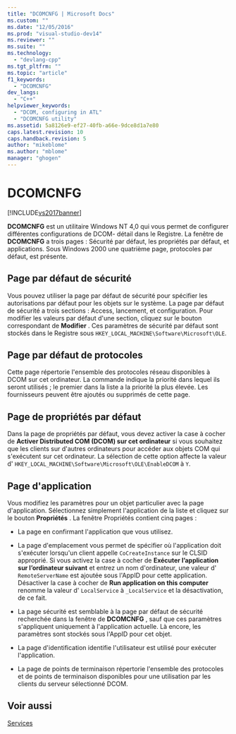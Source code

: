 ```yaml
---
title: "DCOMCNFG | Microsoft Docs"
ms.custom: ""
ms.date: "12/05/2016"
ms.prod: "visual-studio-dev14"
ms.reviewer: ""
ms.suite: ""
ms.technology: 
  - "devlang-cpp"
ms.tgt_pltfrm: ""
ms.topic: "article"
f1_keywords: 
  - "DCOMCNFG"
dev_langs: 
  - "C++"
helpviewer_keywords: 
  - "DCOM, configuring in ATL"
  - "DCOMCNFG utility"
ms.assetid: 5a8126e9-ef27-40fb-a66e-9dce8d1a7e80
caps.latest.revision: 10
caps.handback.revision: 5
author: "mikeblome"
ms.author: "mblome"
manager: "ghogen"
---
```

# DCOMCNFG
[!INCLUDE[vs2017banner](../assembler/inline/includes/vs2017banner.md)]

**DCOMCNFG** est un utilitaire Windows NT 4,0 qui vous permet de configurer différentes configurations de DCOM\- détail dans le Registre.  La fenêtre de **DCOMCNFG** a trois pages : Sécurité par défaut, les propriétés par défaut, et applications.  Sous Windows 2000 une quatrième page, protocoles par défaut, est présente.  
  
## Page par défaut de sécurité  
 Vous pouvez utiliser la page par défaut de sécurité pour spécifier les autorisations par défaut pour les objets sur le système.  La page par défaut de sécurité a trois sections : Access, lancement, et configuration.  Pour modifier les valeurs par défaut d'une section, cliquez sur le bouton correspondant de **Modifier** .  Ces paramètres de sécurité par défaut sont stockés dans le Registre sous `HKEY_LOCAL_MACHINE\Software\Microsoft\OLE`.  
  
## Page par défaut de protocoles  
 Cette page répertorie l'ensemble des protocoles réseau disponibles à DCOM sur cet ordinateur.  La commande indique la priorité dans lequel ils seront utilisés ; le premier dans la liste a la priorité la plus élevée.  Les fournisseurs peuvent être ajoutés ou supprimés de cette page.  
  
## Page de propriétés par défaut  
 Dans la page de propriétés par défaut, vous devez activer la case à cocher de **Activer Distributed COM \(DCOM\) sur cet ordinateur** si vous souhaitez que les clients sur d'autres ordinateurs pour accéder aux objets COM qui s'exécutent sur cet ordinateur.  La sélection de cette option affecte la valeur d' `HKEY_LOCAL_MACHINE\Software\Microsoft\OLE\EnableDCOM` à `Y`.  
  
## Page d'application  
 Vous modifiez les paramètres pour un objet particulier avec la page d'application.  Sélectionnez simplement l'application de la liste et cliquez sur le bouton **Propriétés** .  La fenêtre Propriétés contient cinq pages :  
  
-   La page en confirmant l'application que vous utilisez.  
  
-   La page d'emplacement vous permet de spécifier où l'application doit s'exécuter lorsqu'un client appelle `CoCreateInstance` sur le CLSID approprié.  Si vous activez la case à cocher de **Exécuter l’application sur l’ordinateur suivant** et entrez un nom d'ordinateur, une valeur d' `RemoteServerName` est ajoutée sous l'AppID pour cette application.  Désactiver la case à cocher de **Run application on this computer** renomme la valeur d' `LocalService` à `_LocalService` et la désactivation, de ce fait.  
  
-   La page sécurité est semblable à la page par défaut de sécurité recherchée dans la fenêtre de **DCOMCNFG** , sauf que ces paramètres s'appliquent uniquement à l'application actuelle.  Là encore, les paramètres sont stockés sous l'AppID pour cet objet.  
  
-   La page d'identification identifie l'utilisateur est utilisé pour exécuter l'application.  
  
-   La page de points de terminaison répertorie l'ensemble des protocoles et de points de terminaison disponibles pour une utilisation par les clients du serveur sélectionné DCOM.  
  
## Voir aussi  
 [Services](../atl/atl-services.md)